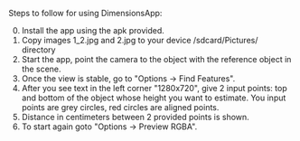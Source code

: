 Steps to follow for using DimensionsApp:

0. Install the app using the apk provided.
1. Copy images 1_2.jpg and 2.jpg to your device /sdcard/Pictures/ directory
2. Start the app, point the camera to the object with the reference object in the scene.
3. Once the view is stable, go to "Options -> Find Features".
4. After you see text in the left corner "1280x720", give 2 input points: top and bottom of the object whose height you want to estimate. You input points are grey circles, red circles are aligned points.
5. Distance in centimeters between 2 provided points is shown.
6. To start again goto "Options -> Preview RGBA".
